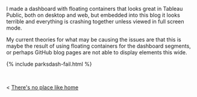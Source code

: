 
I made a dashboard with floating containers that looks great in Tableau Public, both on desktop and web, but embedded into this blog it looks terrible and everything is crashing together unless viewed in full screen mode. 

My current theories for what may be causing the issues are that this is maybe the result of using floating containers for the dashboard segments, or perhaps GitHub blog pages are not able to display elements this wide.

{% include parksdash-fail.html %}

&nbsp; &nbsp;


< [There's no place like home](./index.md)
